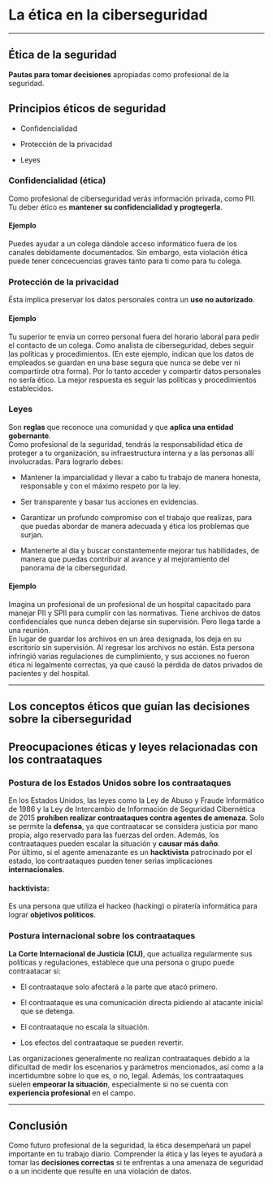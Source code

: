 # La ética en la ciberseguridad

---

## Ética de la seguridad

**Pautas para tomar decisiones** apropiadas como profesional de la seguridad.

## Principios éticos de seguridad

- Confidencialidad

- Protección de la privacidad

- Leyes

### Confidencialidad (ética)

Como profesional de ciberseguridad verás información privada, como PII. Tu deber ético es **mantener su confidencialidad y progtegerla**.

#### Ejemplo

Puedes ayudar a un colega dándole acceso informático fuera de los canales debidamente documentados. Sin embargo, esta violación ética puede tener concecuencias graves tanto para ti como para tu colega.

### Protección de la privacidad

Ésta implica preservar los datos personales contra un **uso no autorizado**.

#### Ejemplo

Tu superior te envía un correo personal fuera del horario laboral para pedir el contacto de un colega.
Como analista de ciberseguridad, debes seguir las políticas y procedimientos. (En este ejemplo, indican que los datos de empleados se guardan en una base segura que nunca se debe ver ni compartirde otra forma). Por lo tanto acceder y compartir datos personales no sería ético.
La mejor respuesta es seguir las políticas y procedimientos establecidos.

### Leyes

Son **reglas** que reconoce una comunidad y que **aplica una entidad gobernante**.  
Como profesional de la seguridad, tendrás la responsabilidad ética de proteger a tu organización, su infraestructura interna y a las personas allí involucradas. Para lograrlo debes:

- Mantener la imparcialidad y llevar a cabo tu trabajo de manera honesta, responsable y con el máximo respeto por la ley.

- Ser transparente y basar tus acciones en evidencias.

- Garantizar un profundo compromiso con el trabajo que realizas, para que puedas abordar de manera adecuada y ética los problemas que surjan.

- Mantenerte al día y buscar constantemente mejorar tus habilidades, de manera que puedas contribuir al avance y al mejoramiento del panorama de la ciberseguridad.

#### Ejemplo

Imagina un profesional de un profesional de un hospital capacitado para manejar PII y SPII para cumplir con las normativas. Tiene archivos de datos confidenciales que nunca deben dejarse sin supervisión. Pero llega tarde a una reunión.  
En lugar de guardar los archivos en un área designada, los deja en su escritorio sin supervisión. Al regresar los archivos no están.
Esta persona infringió varias regulaciones de cumplimiento, y sus acciones no fueron ética ni legalmente correctas, ya que causó la pérdida de datos privados de pacientes y del hospital.

---

## Los conceptos éticos que guían las decisiones sobre la ciberseguridad

## Preocupaciones éticas y leyes relacionadas con los contraataques

### Postura de los Estados Unidos sobre los contraataques

En los Estados Unidos, las leyes como la Ley de Abuso y Fraude Informático de 1986 y la Ley de Intercambio de Información de Seguridad Cibernética de 2015 **prohíben realizar contraataques contra agentes de amenaza**. Solo se permite la **defensa**, ya que contraatacar se considera justicia por mano propia, algo reservado para las fuerzas del orden. Además, los contraataques pueden escalar la situación y **causar más daño**.  
Por último, si el agente amenazante es un **hacktivista** patrocinado por el estado, los contraataques pueden tener serias implicaciones **internacionales**.

#### hacktivista:

Es una persona que utiliza el hackeo (hacking) o piratería informática para lograr **objetivos políticos**.

### Postura internacional sobre los contraataques

**La Corte Internacional de Justicia (CIJ)**, que actualiza regularmente sus políticas y regulaciones, establece que una persona o grupo puede contraatacar si:

- El contraataque solo afectará a la parte que atacó primero.

- El contraataque es una comunicación directa pidiendo al atacante inicial que se detenga.

- El contraataque no escala la situación.

- Los efectos del contraataque se pueden revertir.

Las organizaciones generalmente no realizan contraataques debido a la dificultad de medir los escenarios y parámetros mencionados, así como a la incertidumbre sobre lo que es, o no, legal. Además, los contraataques suelen **empeorar la situación**, especialmente si no se cuenta con **experiencia profesional** en el campo.

---

## Conclusión
Como futuro profesional de la seguridad, la ética desempeñará un papel importante en tu trabajo diario. Comprender la ética y las leyes te ayudará a tomar las **decisiones correctas** si te enfrentas a una amenaza de seguridad o a un incidente que resulte en una violación de datos.